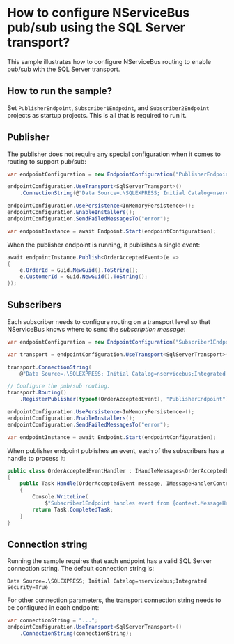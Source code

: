 # How to configure NServiceBus pub/sub using the SQL Server transport?

This sample illustrates how to configure NServiceBus routing to enable pub/sub with the SQL Server transport.

## How to run the sample?

Set `PublisherEndpoint`, `Subscriber1Endpoint`, and `Subscriber2Endpoint` projects as startup projects. This is all that is required to run it.


## Publisher

The publisher does not require any special configuration when it comes to routing to support pub/sub:

```csharp
var endpointConfiguration = new EndpointConfiguration("PublisherEndpoint");

endpointConfiguration.UseTransport<SqlServerTransport>()
    .ConnectionString(@"Data Source=.\SQLEXPRESS; Initial Catalog=nservicebus;Integrated Security=True");

endpointConfiguration.UsePersistence<InMemoryPersistence>();
endpointConfiguration.EnableInstallers();
endpointConfiguration.SendFailedMessagesTo("error");

var endpointInstance = await Endpoint.Start(endpointConfiguration);
```

When the publisher endpoint is running, it publishes a single event:

```csharp
await endpointInstance.Publish<OrderAcceptedEvent>(e =>
{
    e.OrderId = Guid.NewGuid().ToString();
    e.CustomerId = Guid.NewGuid().ToString();
});
```


## Subscribers

Each subscriber needs to configure routing on a transport level so that NServiceBus knows where to send the _subscription message_:

```csharp
var endpointConfiguration = new EndpointConfiguration("Subscriber1Endpoint");

var transport = endpointConfiguration.UseTransport<SqlServerTransport>();

transport.ConnectionString(
    @"Data Source=.\SQLEXPRESS; Initial Catalog=nservicebus;Integrated Security=True");

// Configure the pub/sub routing.
transport.Routing()
    .RegisterPublisher(typeof(OrderAcceptedEvent), "PublisherEndpoint");

endpointConfiguration.UsePersistence<InMemoryPersistence>();
endpointConfiguration.EnableInstallers();
endpointConfiguration.SendFailedMessagesTo("error");

var endpointInstance = await Endpoint.Start(endpointConfiguration);
```

When publisher endpoint publishes an event, each of the subscribers has a handle to process it:

```csharp
public class OrderAcceptedEventHandler : IHandleMessages<OrderAcceptedEvent>
{
    public Task Handle(OrderAcceptedEvent message, IMessageHandlerContext context)
    {
        Console.WriteLine(
            $"Subscriber1Endpoint handles event from {context.MessageHeaders["NServiceBus.OriginatingEndpoint"]}");
        return Task.CompletedTask;
    }
}
```

## Connection string

Running the sample requires that each endpoint has a valid SQL Server connection string. The default connection string is:

```
Data Source=.\SQLEXPRESS; Initial Catalog=nservicebus;Integrated Security=True
```

For other connection parameters, the transport connection string needs to be configured in each endpoint:

```csharp
var connectionString = "...";
endpointConfiguration.UseTransport<SqlServerTransport>()
    .ConnectionString(connectionString);
```
